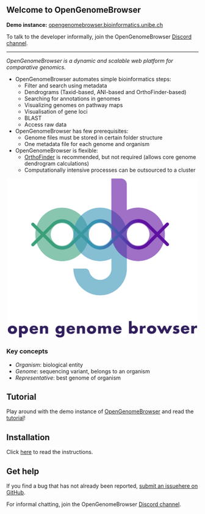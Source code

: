 <link rel="shortcut icon" type="image/svg+xml" href="/opengenomebrowser/favicon.svg">

## Welcome to OpenGenomeBrowser 
 
**Demo instance:** [opengenomebrowser.bioinformatics.unibe.ch](https://opengenomebrowser.bioinformatics.unibe.ch/)

To talk to the developer informally, join the OpenGenomeBrowser [Discord channel](https://discord.gg/mDm4fqf).

<hr>

_OpenGenomeBrowser is a dynamic and scalable web platform for comparative genomics._

*   OpenGenomeBrowser automates simple bioinformatics steps:
    - Filter and search using metadata
    - Dendrograms (Taxid-based, ANI-based and OrthoFinder-based)
    - Searching for annotations in genomes
    - Visualizing genomes on pathway maps
    - Visualisation of gene loci
    - BLAST
    - Access raw data
*   OpenGenomeBrowser has few prerequisites:
    - Genome files must be stored in certain folder structure
    - One metadata file for each genome and organism
*   OpenGenomeBrowser is flexible:
    - [OrthoFinder](https://github.com/davidemms/OrthoFinder) is recommended, but not required (allows core genome dendrogram calculations)
    - Computationally intensive processes can be outsourced to a cluster

<div align="center">
<img src="https://raw.githubusercontent.com/opengenomebrowser/opengenomebrowser/master/website/static/global/customicons/ogb-full.svg"  width="500px">
</div>


### Key concepts

*   _Organism_: biological entity
*   _Genome_: sequencing variant, belongs to an organism
*   _Representative_: best genome of organism


## Tutorial

Play around with the demo instance of [OpenGenomeBrowser](opengenomebrowser.bioinformatics.unibe.ch/) and read the [tutorial](/tutorial.md)!


## Installation

Click [here](/installation.md) to read the instructions.


## Get help

If you find a bug that has not already been reported, [submit an issuehere on GitHub](https://github.com/opengenomebrowser/opengenomebrowser/issues).

For informal chatting, join the OpenGenomeBrowser [Discord channel](https://discord.gg/mDm4fqf).
